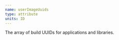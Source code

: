 ```yaml
---
name: userImageUuids
type: attribute
units: ID
---
```


The array of build UUIDs for applications and libraries.